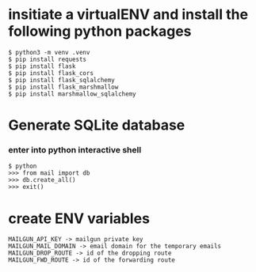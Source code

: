 # insitiate a virtualENV and install the following python packages
    $ python3 -m venv .venv
    $ pip install requests
    $ pip install flask
    $ pip install flask_cors
    $ pip install flask_sqlalchemy
    $ pip install flask_marshmallow
    $ pip install marshmallow_sqlalchemy

# Generate SQLite database
### enter into python interactive shell
    $ python
    >>> from mail import db
    >>> db.create_all()
    >>> exit()

# create ENV variables
    MAILGUN_API_KEY -> mailgun private key
    MAILGUN_MAIL_DOMAIN -> email domain for the temporary emails
    MAILGUN_DROP_ROUTE -> id of the dropping route
    MAILGUN_FWD_ROUTE -> id of the forwarding route